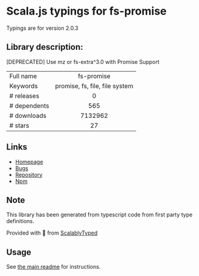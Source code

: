 
# Scala.js typings for fs-promise

Typings are for version 2.0.3

## Library description:
[DEPRECATED] Use mz or fs-extra^3.0 with Promise Support

|                    |                 |
| ------------------ | :-------------: |
| Full name          | fs-promise |
| Keywords           | promise, fs, file, file system |
| # releases         | 0 |
| # dependents       | 565 |
| # downloads        | 7132962 |
| # stars            | 27 |

## Links
- [Homepage](https://github.com/kevinbeaty/fs-promise#readme)
- [Bugs](https://github.com/kevinbeaty/fs-promise/issues)
- [Repository](https://github.com/kevinbeaty/fs-promise)
- [Npm](https://www.npmjs.com/package/fs-promise)
    


## Note
This library has been generated from typescript code from first party type definitions.

Provided with :purple_heart: from [ScalablyTyped](https://github.com/oyvindberg/ScalablyTyped)

## Usage
See [the main readme](../../readme.md) for instructions.


